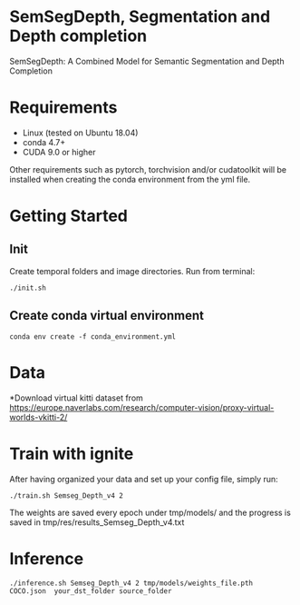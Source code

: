 # SemSegDepth, Segmentation and Depth completion 
SemSegDepth: A Combined Model for Semantic Segmentation and
Depth Completion

# Requirements

* Linux (tested on Ubuntu 18.04)
* conda 4.7+
* CUDA 9.0 or higher

Other requirements such as pytorch, torchvision and/or cudatoolkit will be installed when creating the conda environment from the yml file.

# Getting Started

## Init

Create temporal folders and image directories. Run from terminal:
```
./init.sh
```

## Create conda virtual environment

```
conda env create -f conda_environment.yml
```

## 

# Data

*Download virtual kitti dataset from https://europe.naverlabs.com/research/computer-vision/proxy-virtual-worlds-vkitti-2/

# Train with ignite 


After having organized your data and set up your config file, simply run:


```
./train.sh Semseg_Depth_v4 2
```


The weights are saved every epoch under tmp/models/ and the progress is saved in tmp/res/results_Semseg_Depth_v4.txt



# Inference

```
./inference.sh Semseg_Depth_v4 2 tmp/models/weights_file.pth  COCO.json  your_dst_folder source_folder
```

<!-- # Commit

To commit to this repository please follow smart commit syntax: https://support.atlassian.com/jira-software-cloud/docs/process-issues-with-smart-commits/ -->
